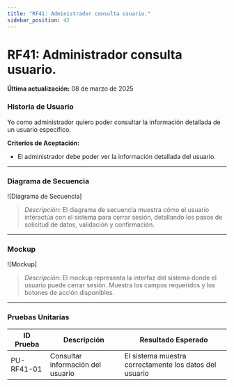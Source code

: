 ```yaml
---
title: "RF41: Administrador consulta usuario."  
sidebar_position: 42
---
```


# RF41: Administrador consulta usuario.

**Última actualización:** 08 de marzo de 2025

### Historia de Usuario

Yo como administrador quiero poder consultar la información detallada de un usuario específico.

  **Criterios de Aceptación:**
  - El administrador debe poder ver la información detallada del usuario.

---

### Diagrama de Secuencia

![Diagrama de Secuencia] 

> *Descripción*: El diagrama de secuencia muestra cómo el usuario interactúa con el sistema para cerrar sesión, detallando los pasos de solicitud de datos, validación y confirmación.

---

### Mockup

![Mockup]

> *Descripción*: El mockup representa la interfaz del sistema donde el usuario puede cerrar sesión. Muestra los campos requeridos y los botones de acción disponibles.

---

### Pruebas Unitarias 
| ID Prueba | Descripción | Resultado Esperado |
|-----------|-------------|--------------------|
|PU-RF41-01|Consultar información del usuario|El sistema muestra correctamente los datos del usuario|